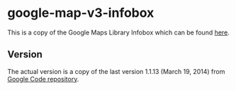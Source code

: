 # google-map-v3-infobox

This is a copy of the Google Maps Library Infobox which can be found [here](https://code.google.com/p/google-maps-utility-library-v3/wiki/Libraries).

## Version

The actual version is a copy of the last version 1.1.13 (March 19, 2014) from [Google Code repository](http://google-maps-utility-library-v3.googlecode.com/svn/tags/infobox/1.1.13/src/).